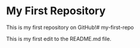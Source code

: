 # My First Repository

This is my first repository on GitHub!# my-first-repo

This is my first edit to the README.md file.